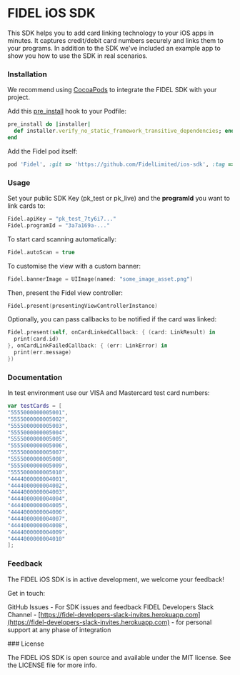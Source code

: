 # FIDEL iOS SDK

This SDK helps you to add card linking technology to your iOS apps in minutes. It captures credit/debit card numbers securely and links them to your programs.
In addition to the SDK we've included an example app to show you how to use the SDK in real scenarios.

### Installation

We recommend using [CocoaPods][642d6fa5] to integrate the FIDEL SDK with your project.

  [642d6fa5]: https://cocoapods.org/ "CocoaPods"

Add this [pre_install](https://guides.cocoapods.org/syntax/podfile.html#pre_install) hook to your Podfile:

```ruby
pre_install do |installer|
  def installer.verify_no_static_framework_transitive_dependencies; end
end
```
Add the Fidel pod itself:

```ruby
pod 'Fidel', :git => 'https://github.com/FidelLimited/ios-sdk', :tag => '1.0.4'
```

### Usage

Set your public SDK Key (pk_test or pk_live) and the **programId** you want to link cards to:

```swift
Fidel.apiKey = "pk_test_7ty6i7..."
Fidel.programId = "3a7a169a-..."
```

To start card scanning automatically:

```swift
Fidel.autoScan = true
```

To customise the view with a custom banner:

```swift
Fidel.bannerImage = UIImage(named: "some_image_asset.png")
```

Then, present the Fidel view controller:

```swift
Fidel.present(presentingViewControllerInstance)
```

Optionally, you can pass callbacks to be notified if the card was linked:

```swift
Fidel.present(self, onCardLinkedCallback: { (card: LinkResult) in
  print(card.id)
}, onCardLinkFailedCallback: { (err: LinkError) in
  print(err.message)
})
```

### Documentation

In test environment use our VISA and Mastercard test card numbers:

```swift
var testCards = [
"5555000000005001",
"5555000000005002",
"5555000000005003",
"5555000000005004",
"5555000000005005",
"5555000000005006",
"5555000000005007",
"5555000000005008",
"5555000000005009",
"5555000000005010",
"4444000000004001",
"4444000000004002",
"4444000000004003",
"4444000000004004",
"4444000000004005",
"4444000000004006",
"4444000000004007",
"4444000000004008",
"4444000000004009",
"4444000000004010"
];
```

### Feedback

The FIDEL iOS SDK is in active development, we welcome your feedback!

Get in touch:

GitHub Issues - For SDK issues and feedback
FIDEL Developers Slack Channel - [https://fidel-developers-slack-invites.herokuapp.com](https://fidel-developers-slack-invites.herokuapp.com) - for personal support at any phase of integration

### License

The FIDEL iOS SDK is open source and available under the MIT license. See the LICENSE file for more info.
